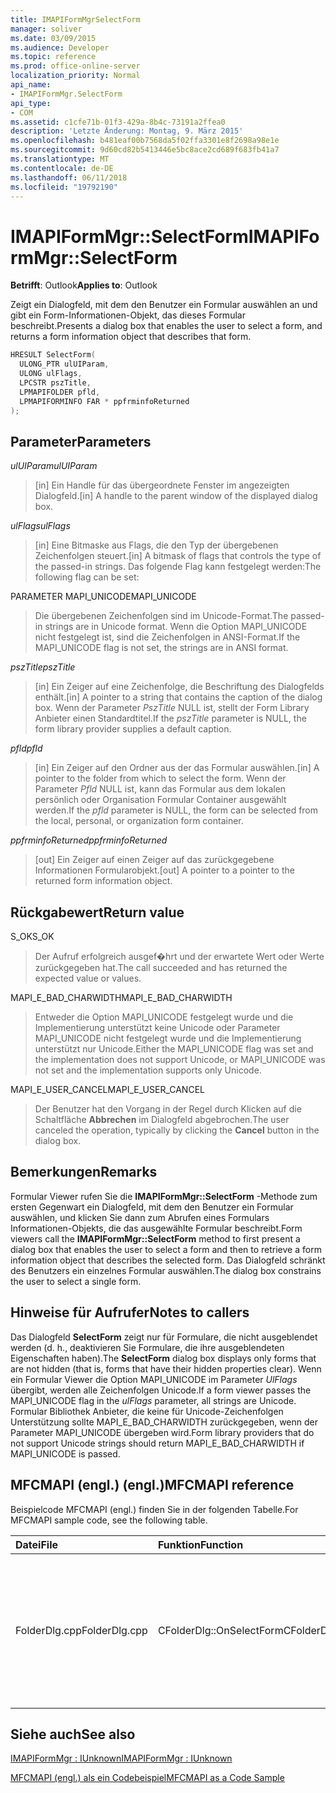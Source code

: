 ```yaml
---
title: IMAPIFormMgrSelectForm
manager: soliver
ms.date: 03/09/2015
ms.audience: Developer
ms.topic: reference
ms.prod: office-online-server
localization_priority: Normal
api_name:
- IMAPIFormMgr.SelectForm
api_type:
- COM
ms.assetid: c1cfe71b-01f3-429a-8b4c-73191a2ffea0
description: 'Letzte Änderung: Montag, 9. März 2015'
ms.openlocfilehash: b481eaf00b7568da5f02ffa3301e8f2698a98e1e
ms.sourcegitcommit: 9d60cd82b5413446e5bc8ace2cd689f683fb41a7
ms.translationtype: MT
ms.contentlocale: de-DE
ms.lasthandoff: 06/11/2018
ms.locfileid: "19792190"
---
```

# <a name="imapiformmgrselectform"></a><span data-ttu-id="5e236-103">IMAPIFormMgr::SelectForm</span><span class="sxs-lookup"><span data-stu-id="5e236-103">IMAPIFormMgr::SelectForm</span></span>

  
  
<span data-ttu-id="5e236-104">**Betrifft**: Outlook</span><span class="sxs-lookup"><span data-stu-id="5e236-104">**Applies to**: Outlook</span></span> 
  
<span data-ttu-id="5e236-105">Zeigt ein Dialogfeld, mit dem den Benutzer ein Formular auswählen an und gibt ein Form-Informationen-Objekt, das dieses Formular beschreibt.</span><span class="sxs-lookup"><span data-stu-id="5e236-105">Presents a dialog box that enables the user to select a form, and returns a form information object that describes that form.</span></span>
  
```cpp
HRESULT SelectForm(
  ULONG_PTR ulUIParam,
  ULONG ulFlags,
  LPCSTR pszTitle,
  LPMAPIFOLDER pfld,
  LPMAPIFORMINFO FAR * ppfrminfoReturned
);
```

## <a name="parameters"></a><span data-ttu-id="5e236-106">Parameter</span><span class="sxs-lookup"><span data-stu-id="5e236-106">Parameters</span></span>

 <span data-ttu-id="5e236-107">_ulUIParam_</span><span class="sxs-lookup"><span data-stu-id="5e236-107">_ulUIParam_</span></span>
  
> <span data-ttu-id="5e236-108">[in] Ein Handle für das übergeordnete Fenster im angezeigten Dialogfeld.</span><span class="sxs-lookup"><span data-stu-id="5e236-108">[in] A handle to the parent window of the displayed dialog box.</span></span> 
    
 <span data-ttu-id="5e236-109">_ulFlags_</span><span class="sxs-lookup"><span data-stu-id="5e236-109">_ulFlags_</span></span>
  
> <span data-ttu-id="5e236-110">[in] Eine Bitmaske aus Flags, die den Typ der übergebenen Zeichenfolgen steuert.</span><span class="sxs-lookup"><span data-stu-id="5e236-110">[in] A bitmask of flags that controls the type of the passed-in strings.</span></span> <span data-ttu-id="5e236-111">Das folgende Flag kann festgelegt werden:</span><span class="sxs-lookup"><span data-stu-id="5e236-111">The following flag can be set:</span></span>
    
<span data-ttu-id="5e236-112">PARAMETER MAPI_UNICODE</span><span class="sxs-lookup"><span data-stu-id="5e236-112">MAPI_UNICODE</span></span> 
  
> <span data-ttu-id="5e236-113">Die übergebenen Zeichenfolgen sind im Unicode-Format.</span><span class="sxs-lookup"><span data-stu-id="5e236-113">The passed-in strings are in Unicode format.</span></span> <span data-ttu-id="5e236-114">Wenn die Option MAPI_UNICODE nicht festgelegt ist, sind die Zeichenfolgen in ANSI-Format.</span><span class="sxs-lookup"><span data-stu-id="5e236-114">If the MAPI_UNICODE flag is not set, the strings are in ANSI format.</span></span>
    
 <span data-ttu-id="5e236-115">_pszTitle_</span><span class="sxs-lookup"><span data-stu-id="5e236-115">_pszTitle_</span></span>
  
> <span data-ttu-id="5e236-116">[in] Ein Zeiger auf eine Zeichenfolge, die Beschriftung des Dialogfelds enthält.</span><span class="sxs-lookup"><span data-stu-id="5e236-116">[in] A pointer to a string that contains the caption of the dialog box.</span></span> <span data-ttu-id="5e236-117">Wenn der Parameter _PszTitle_ NULL ist, stellt der Form Library Anbieter einen Standardtitel.</span><span class="sxs-lookup"><span data-stu-id="5e236-117">If the  _pszTitle_ parameter is NULL, the form library provider supplies a default caption.</span></span> 
    
 <span data-ttu-id="5e236-118">_pfld_</span><span class="sxs-lookup"><span data-stu-id="5e236-118">_pfld_</span></span>
  
> <span data-ttu-id="5e236-119">[in] Ein Zeiger auf den Ordner aus der das Formular auswählen.</span><span class="sxs-lookup"><span data-stu-id="5e236-119">[in] A pointer to the folder from which to select the form.</span></span> <span data-ttu-id="5e236-120">Wenn der Parameter _Pfld_ NULL ist, kann das Formular aus dem lokalen persönlich oder Organisation Formular Container ausgewählt werden.</span><span class="sxs-lookup"><span data-stu-id="5e236-120">If the  _pfld_ parameter is NULL, the form can be selected from the local, personal, or organization form container.</span></span> 
    
 <span data-ttu-id="5e236-121">_ppfrminfoReturned_</span><span class="sxs-lookup"><span data-stu-id="5e236-121">_ppfrminfoReturned_</span></span>
  
> <span data-ttu-id="5e236-122">[out] Ein Zeiger auf einen Zeiger auf das zurückgegebene Informationen Formularobjekt.</span><span class="sxs-lookup"><span data-stu-id="5e236-122">[out] A pointer to a pointer to the returned form information object.</span></span>
    
## <a name="return-value"></a><span data-ttu-id="5e236-123">Rückgabewert</span><span class="sxs-lookup"><span data-stu-id="5e236-123">Return value</span></span>

<span data-ttu-id="5e236-124">S_OK</span><span class="sxs-lookup"><span data-stu-id="5e236-124">S_OK</span></span> 
  
> <span data-ttu-id="5e236-125">Der Aufruf erfolgreich ausgef�hrt und der erwartete Wert oder Werte zurückgegeben hat.</span><span class="sxs-lookup"><span data-stu-id="5e236-125">The call succeeded and has returned the expected value or values.</span></span>
    
<span data-ttu-id="5e236-126">MAPI_E_BAD_CHARWIDTH</span><span class="sxs-lookup"><span data-stu-id="5e236-126">MAPI_E_BAD_CHARWIDTH</span></span> 
  
> <span data-ttu-id="5e236-127">Entweder die Option MAPI_UNICODE festgelegt wurde und die Implementierung unterstützt keine Unicode oder Parameter MAPI_UNICODE nicht festgelegt wurde und die Implementierung unterstützt nur Unicode.</span><span class="sxs-lookup"><span data-stu-id="5e236-127">Either the MAPI_UNICODE flag was set and the implementation does not support Unicode, or MAPI_UNICODE was not set and the implementation supports only Unicode.</span></span>
    
<span data-ttu-id="5e236-128">MAPI_E_USER_CANCEL</span><span class="sxs-lookup"><span data-stu-id="5e236-128">MAPI_E_USER_CANCEL</span></span> 
  
> <span data-ttu-id="5e236-129">Der Benutzer hat den Vorgang in der Regel durch Klicken auf die Schaltfläche **Abbrechen** im Dialogfeld abgebrochen.</span><span class="sxs-lookup"><span data-stu-id="5e236-129">The user canceled the operation, typically by clicking the **Cancel** button in the dialog box.</span></span> 
    
## <a name="remarks"></a><span data-ttu-id="5e236-130">Bemerkungen</span><span class="sxs-lookup"><span data-stu-id="5e236-130">Remarks</span></span>

<span data-ttu-id="5e236-131">Formular Viewer rufen Sie die **IMAPIFormMgr::SelectForm** -Methode zum ersten Gegenwart ein Dialogfeld, mit dem den Benutzer ein Formular auswählen, und klicken Sie dann zum Abrufen eines Formulars Informationen-Objekts, die das ausgewählte Formular beschreibt.</span><span class="sxs-lookup"><span data-stu-id="5e236-131">Form viewers call the **IMAPIFormMgr::SelectForm** method to first present a dialog box that enables the user to select a form and then to retrieve a form information object that describes the selected form.</span></span> <span data-ttu-id="5e236-132">Das Dialogfeld schränkt des Benutzers ein einzelnes Formular auswählen.</span><span class="sxs-lookup"><span data-stu-id="5e236-132">The dialog box constrains the user to select a single form.</span></span> 
  
## <a name="notes-to-callers"></a><span data-ttu-id="5e236-133">Hinweise für Aufrufer</span><span class="sxs-lookup"><span data-stu-id="5e236-133">Notes to callers</span></span>

<span data-ttu-id="5e236-134">Das Dialogfeld **SelectForm** zeigt nur für Formulare, die nicht ausgeblendet werden (d. h., deaktivieren Sie Formulare, die ihre ausgeblendeten Eigenschaften haben).</span><span class="sxs-lookup"><span data-stu-id="5e236-134">The **SelectForm** dialog box displays only forms that are not hidden (that is, forms that have their hidden properties clear).</span></span> <span data-ttu-id="5e236-135">Wenn ein Formular Viewer die Option MAPI_UNICODE im Parameter _UlFlags_ übergibt, werden alle Zeichenfolgen Unicode.</span><span class="sxs-lookup"><span data-stu-id="5e236-135">If a form viewer passes the MAPI_UNICODE flag in the  _ulFlags_ parameter, all strings are Unicode.</span></span> <span data-ttu-id="5e236-136">Formular Bibliothek Anbieter, die keine für Unicode-Zeichenfolgen Unterstützung sollte MAPI_E_BAD_CHARWIDTH zurückgegeben, wenn der Parameter MAPI_UNICODE übergeben wird.</span><span class="sxs-lookup"><span data-stu-id="5e236-136">Form library providers that do not support Unicode strings should return MAPI_E_BAD_CHARWIDTH if MAPI_UNICODE is passed.</span></span> 
  
## <a name="mfcmapi-reference"></a><span data-ttu-id="5e236-137">MFCMAPI (engl.) (engl.)</span><span class="sxs-lookup"><span data-stu-id="5e236-137">MFCMAPI reference</span></span>

<span data-ttu-id="5e236-138">Beispielcode MFCMAPI (engl.) finden Sie in der folgenden Tabelle.</span><span class="sxs-lookup"><span data-stu-id="5e236-138">For MFCMAPI sample code, see the following table.</span></span>
  
|<span data-ttu-id="5e236-139">**Datei**</span><span class="sxs-lookup"><span data-stu-id="5e236-139">**File**</span></span>|<span data-ttu-id="5e236-140">**Funktion**</span><span class="sxs-lookup"><span data-stu-id="5e236-140">**Function**</span></span>|<span data-ttu-id="5e236-141">**Comment**</span><span class="sxs-lookup"><span data-stu-id="5e236-141">**Comment**</span></span>|
|:-----|:-----|:-----|
|<span data-ttu-id="5e236-142">FolderDlg.cpp</span><span class="sxs-lookup"><span data-stu-id="5e236-142">FolderDlg.cpp</span></span>  <br/> |<span data-ttu-id="5e236-143">CFolderDlg::OnSelectForm</span><span class="sxs-lookup"><span data-stu-id="5e236-143">CFolderDlg::OnSelectForm</span></span>  <br/> |<span data-ttu-id="5e236-144">MFCMAPI (engl.) wird die **IMAPIFormMgr::SelectForm** -Methode verwendet, um ein Formular auswählen und die Informationen zum Formular an einen oder mehrere Protokolle senden.</span><span class="sxs-lookup"><span data-stu-id="5e236-144">MFCMAPI uses the **IMAPIFormMgr::SelectForm** method to select a form and send information about the form to one or more logs.</span></span>  <br/> |
   
## <a name="see-also"></a><span data-ttu-id="5e236-145">Siehe auch</span><span class="sxs-lookup"><span data-stu-id="5e236-145">See also</span></span>



[<span data-ttu-id="5e236-146">IMAPIFormMgr : IUnknown</span><span class="sxs-lookup"><span data-stu-id="5e236-146">IMAPIFormMgr : IUnknown</span></span>](imapiformmgriunknown.md)


[<span data-ttu-id="5e236-147">MFCMAPI (engl.) als ein Codebeispiel</span><span class="sxs-lookup"><span data-stu-id="5e236-147">MFCMAPI as a Code Sample</span></span>](mfcmapi-as-a-code-sample.md)

